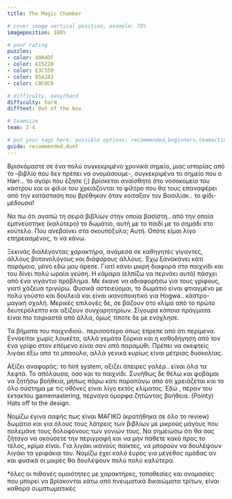 ```yaml
---
title: The Magic Chamber

# cover image vertical position, example: 75%
imageposition: 100%

# your rating
puzzles:
- color: 40A4DF
- color: A1522B
- color: E3C559
- color: B5A2A3
- color: C0C0C0

# difficulty, easy/hard
difficulty: hard
difftext: Out of the box

# teamsize
team: 2-4

# put your tags here. possible options: recommended,beginners,teamaction
guide: recommended,duet
---
```


Βρισκόμαστε σε ένα πολύ συγκεκριμένο χρονικά σημείο, μιας ιστορίας από το –βιβλίο που δεν πρέπει να ονομάσουμε-, συγκεκριμένα το σημείο που ο Harr… το αγόρι που έζησε (;) βρίσκεται αναίσθητο στο νοσοκομείο του κάστρου και οι φίλοι του χρειάζονται το φίλτρο που θα τους επαναφέρει από την κατάσταση που βρέθηκαν όταν κοίταξαν τον Βασιλίσκ.. το φίδι-μέδουσα!

Να πω ότι αγαπώ τη σειρά βιβλίων στην οποία βασίστη.. από την οποία εμπνεύστηκε (καλύτερο)  το δωμάτιο, αυτή με το παιδί με το σημάδι στο κούτελο. Που ανεβαίνει στα σκουπόξυλα; Αυτή. Οπότε είμαι λίγο επηρεασμένος, τι να κάνω.

Ξεκινάς διαλέγοντας χαρακτήρα,  ανάμεσα σε καθηγητές γίγαντες, άλλους βοτανολόγους και διάφορους άλλους. Έχω ξανακάνει κάτι παρόμοιο, μόνο εδώ μου άρεσε. Γιατί κάνει μικρή διαφορά στο παιχνίδι και του δίνει πολύ ωραία γεύση.
Η κάμαρα (ελπίζω να περνάει αυτό) πάσχει από ένα γιγάντιο πρόβλημα. Με έκανε να αδιαφορήσω για τους γρίφους, γιατί χάζευα τριγύρω. Φυσικά αστειεύομαι, το δωμάτιο είναι φτιαγμένο με πολύ γούστο και δουλειά και είναι ικανοποιητικό για Hogwa.. κάστρο- μαγική σχολή. Μερικές επιλογές δε, σε βάζουν στο κλίμα από το πρώτο δευτερόλεπτο και αξίζουν συγχαρητηρίων. Σίγουρα κάποια πράγματα είναι πιο ταιριαστά από άλλα, όμως τίποτε δε με ενόχλησε.

Τα βήματα του παιχνιδιού.. περισσότερο όπως έπρεπε από ότι περίμενα. Εννοείται χωρίς λουκέτα, αλλά γεμάτα ξόρκια και η καθοδήγηση από τον ένα γρίφο στον επόμενο είναι σαν από παραμύθι. Πρέπει να σκεφτείς λιγάκι έξω από το μπαούλο, αλλά γενικά κυρίως είναι μέτριας δυσκολίας.

Αξίζει αναφοράς: το hint system, αξίζει άπειρες γαλέρ.. είναι όλα τα λεφτά. Το απόλαυσα, όσο και το παιχνίδι. Συνήθως δε θέλω και φοβάμαι να ζητήσω βοήθεια, μήπως πάρω κάτι παραπάνω από ότι χρειάζεται και το όλο σύστημα με τις οθόνες είναι λίγο εκτός κλίματος. Εδώ , πέραν του έκτακτου gamemastering, πέρναγα όμορφα ζητώντας βοήθεια. (Pointy) Hats off to the design.

Νομίζω έγινα σαφής πως είναι ΜΑΓΙΚΟ (κρατήθηκα σε όλο το review) δωμάτιο και για όλους τους λάτρεις των βιβλίων με μικρούς μάγους που πολεμάνε τους δολοφόνους των γονιών τους. Να σημειώσω ότι θα σας ζήταγα να ακούσετε την περιγραφή και να μην πάθετε κακό προς το τέλος, κρίμα είναι.
Για λιγάκι ικανούς παίκτες, να μπορούν να δουλέψουν λιγάκι τα γριφάκια του. Νομίζω έχει καλό έυρος για μέγεθος ομάδας αν και φυσικά οι μικρές θα δουλέψουν πολύ πολύ καλύτερα.


*όλες οι πιθανές ομοιότητες με χαρακτήρες, τοποθεσίες και ονομασίες που μπορεί να βρίσκονται κάτω από πνευματικά δικαιώματα τρίτων, είναι καθαρά συμπτωματικές
